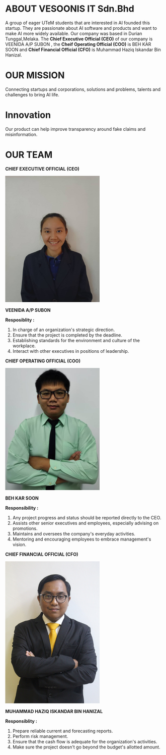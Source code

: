 # ABOUT VESOONIS IT Sdn.Bhd
A group of eager UTeM students that are interested in AI founded this startup. They are passionate about AI software and products and want to make AI more widely available. Our company was based in Durian Tunggal,Melaka. The **Chief Executive Official (CEO)** of our company is VEENIDA A/P SUBON , the **Cheif Operating Official (COO)** is BEH KAR SOON and **Chief Financial Official (CFO)** is Muhammad Haziq Iskandar Bin Hanizal.

# OUR MISSION
Connecting startups and corporations, solutions and problems, talents and challenges to bring AI life.


# Innovation
Our product can help improve transparency around fake claims and misinformation.

# OUR TEAM
**CHIEF EXECUTIVE OFFICIAL (CEO)**

<img src="/assets/nieda.jpg" width="300" height="auto" />

**VEENIDA A/P SUBON**

**Resposiblity :**
1. In charge of an organization's strategic direction.
2. Ensure that the project is completed by the deadline.
3. Establishing standards for the environment and culture of the workplace.
4. Interact with other executives in positions of leadership.



**CHIEF OPERATING OFFICIAL (COO)**

<img src="/assets/kar soon.jpeg" width="300" height="auto" />

**BEH KAR SOON**

**Responsibility :**
1. Any project progress and status should be reported directly to the CEO.
2. Assists other senior executives and employees, especially advising on promotions.
3. Maintains and oversees the company's everyday activities.
4. Mentoring and encouraging employees to embrace management's vision.


**CHIEF FINANCIAL OFFICIAL (CFO)**

<img src="/assets/Haziq_Iskandar.jpg" width="300" height="auto" />

**MUHAMMAD HAZIQ ISKANDAR BIN HANIZAL**

**Responsiblity :**
1. Prepare reliable current and forecasting reports.
2. Perform risk management.
3. Ensure that the cash flow is adequate for the organization's activities.
4. Make sure the project doesn't go beyond the budget's allotted amount.


